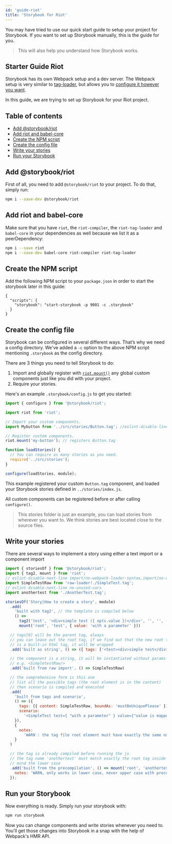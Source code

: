 ```yaml
---
id: 'guide-riot'
title: 'Storybook for Riot'
---
```


You may have tried to use our quick start guide to setup your project for Storybook. If you want to set up Storybook manually, this is the guide for you.

> This will also help you understand how Storybook works.

## Starter Guide Riot

Storybook has its own Webpack setup and a dev server.
The Webpack setup is very similar to [tag-loader](https://github.com/riot/tag-loader), but allows you to [configure it however you want](/configurations/custom-webpack-config/).

In this guide, we are trying to set up Storybook for your Riot project.

## Table of contents

-   [Add @storybook/riot](#add-storybookriot)
-   [Add riot and babel-core](#add-riot-and-babel-core)
-   [Create the NPM script](#create-the-npm-script)
-   [Create the config file](#create-the-config-file)
-   [Write your stories](#write-your-stories)
-   [Run your Storybook](#run-your-storybook)

## Add @storybook/riot

First of all, you need to add `@storybook/riot` to your project. To do that, simply run:

```sh
npm i --save-dev @storybook/riot
```

## Add riot and babel-core

Make sure that you have `riot`, the `riot-compiler`, the `riot-tag-loader` and `babel-core` in your dependencies as well because we list it as a peerDependency:

```sh
npm i --save riot
npm i --save-dev babel-core riot-compiler riot-tag-loader
```

## Create the NPM script

Add the following NPM script to your `package.json` in order to start the storybook later in this guide:

    {
      "scripts": {
        "storybook": "start-storybook -p 9001 -c .storybook"
      }
    }

## Create the config file

Storybook can be configured in several different ways.
That’s why we need a config directory. We've added a `-c` option to the above NPM script mentioning `.storybook` as the config directory.

There are 3 things you need to tell Storybook to do:

1.  Import and globally register with [`riot.mount()`](https://riot.js.org/api/#mounting) any global custom components just like you did with your project.
2.  Require your stories.

Here's an example `.storybook/config.js` to get you started:

```js
import { configure } from '@storybook/riot';

import riot from 'riot';

// Import your custom components.
import Mybutton from '../src/stories/Button.tag'; //eslint-disable-line no-unused-vars

// Register custom components.
riot.mount('my-button'); // registers Button.tag

function loadStories() {
  // You can require as many stories as you need.
  require('../src/stories');
}

configure(loadStories, module);
```

This example registered your custom `Button.tag` component, and loaded your Storybook stories defined in `../stories/index.js`.

All custom components can be registered before or after calling `configure()`.

> This stories folder is just an example, you can load stories from wherever you want to.
> We think stories are best located close to the source files.

## Write your stories

There are several ways to implement a story using either a text import or a component import

```js
import { storiesOf } from '@storybook/riot';
import { tag2, mount } from 'riot';
// eslint-disable-next-line import/no-webpack-loader-syntax,import/no-unresolved
import SimpleTestRaw from 'raw-loader!./SimpleTest.tag';
// eslint-disable-next-line no-unused-vars
import anothertest from './AnotherTest.tag';

storiesOf('Story|How to create a story', module)
  .add(
    'built with tag2', // the template is compiled below
    () =>
      tag2('test', '<div>simple test ({ opts.value })</div>', '', '', () => {}) &&
      mount('root', 'test', { value: 'with a parameter' }))

  // tags[0] will be the parent tag, always
  // you can leave out the root tag, if we find out that the new root tag
  // is a built-in html tag, it will be wrapped
  .add('built as string', () => ({ tags: ['<test><div>simple test</div></test>'] })

  // the component is a string, it will be instantiated without params
  // e.g. <SimpletestRaw/>
  .add('built from raw import', () => SimpleTestRaw)

  // the comprehensive form is this one
  // list all the possible tags (the root element is in the content)
  // then scenario is compiled and executed
  .add(
    'built from tags and scenario',
    () => ({
      tags: [{ content: SimpleTestRaw, boundAs: 'mustBeUniquePlease' }],
      scenario:
        '<SimpleTest test={ "with a parameter" } value={"value is mapped to riotValue"}></SimpleTest>',
    }),
    {
      notes:
        'WARN : the tag file root element must have exactly the same name (or else you will see nothing)',
    }
  )

  // the tag is already compiled before running the js
  // the tag name 'anothertest' must match exactly the root tag inside the tag file
  // mind the lower case
  .add('built from the precompilation', () => mount('root', 'anothertest', {}), {
    notes: 'WARN, only works in lower case, never upper case with precompiled templates',
  });
```

## Run your Storybook

Now everything is ready. Simply run your storybook with:

```sh
npm run storybook
```

Now you can change components and write stories whenever you need to.
You'll get those changes into Storybook in a snap with the help of Webpack's HMR API.
